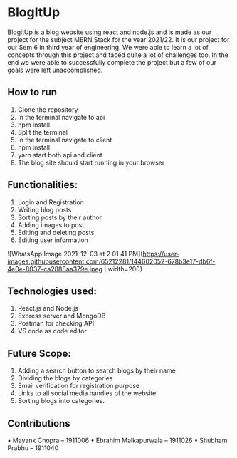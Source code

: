# BlogItUp

BlogitUp is a blog website using react and node.js and is made as our project for the subject MERN Stack for the year 2021/22. It is our project for our Sem 6 in third year of engineering. We were able to learn a lot of concepts through this project and faced quite a lot of challenges too. In the end we were able to successfully complete the project but a few of our goals were left unaccomplished.

## How to run
1.	Clone the repository
2.	In the terminal navigate to api
3.	npm install
4.	Split the terminal
5.	In the terminal navigate to client
6.	npm install
7.	yarn start both api and client
8.	The blog site should start running in your browser

## Functionalities:
1.	Login and Registration
2.	Writing blog posts
3.	Sorting posts by their author
4.	Adding images to post
5.	Editing and deleting posts
6.	Editing user information

![WhatsApp Image 2021-12-03 at 2 01 41 PM](https://user-images.githubusercontent.com/65212281/144602052-678b3e17-db6f-4e0e-8037-ca2888aa379e.jpeg | width=200)

## Technologies used:
1.	React.js and Node.js
2.	Express server and MongoDB
3.	Postman for checking API
4.	VS code as code editor

## Future Scope:
1.	Adding a search button to search blogs by their name
2.	Dividing the blogs by categories
3.	Email verification for registration purpose
4.	Links to all social media handles of the website
5.	Sorting blogs into categories.

## Contributions 
•	Mayank Chopra  – 1911006
•	Ebrahim Malkapurwala – 1911026
•	Shubham Prabhu – 1911040 
